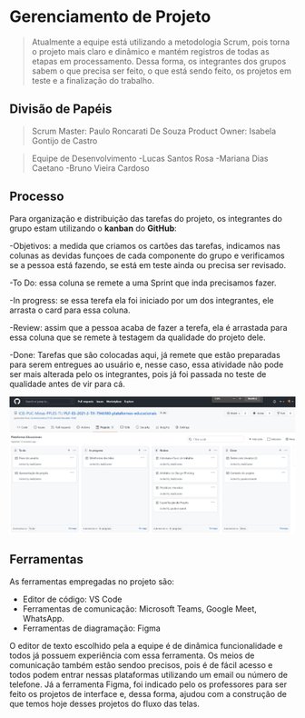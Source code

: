 # Gerenciamento de Projeto

> Atualmente a equipe está utilizando a metodologia Scrum, pois torna o projeto
> mais claro e dinâmico e mantém registros de todas as etapas em processamento.
> Dessa forma, os integrantes dos grupos sabem o que precisa ser feito, o que está sendo feito, os projetos em teste
> e a finalização do trabalho.

## Divisão de Papéis

>Scrum Master: Paulo Roncarati De Souza
>Product Owner: Isabela Gontijo de Castro

> Equipe de Desenvolvimento
-Lucas Santos Rosa
-Mariana Dias Caetano
-Bruno Vieira Cardoso

## Processo

> 
Para organização e distribuição das tarefas do projeto, os integrantes do grupo estam utilizando o **kanban** do **GitHub**: 

-Objetivos: a medida que criamos os cartões das tarefas, indicamos nas colunas as devidas funçoes de cada componente do grupo e verificamos se a pessoa está fazendo, se está em teste ainda ou precisa ser revisado.


-To Do: essa coluna se remete a uma Sprint que inda precisamos fazer.

-In progress: se essa terefa ela foi iniciado por um dos integrantes, ele arrasta o card para essa coluna.

-Review: assim que a pessoa acaba de fazer a terefa, ela é arrastada para essa coluna que se remete à testagem da qualidade do projeto dele.

-Done: Tarefas que são colocadas aqui, já remete que estão preparadas para serem entregues ao usuário e, nesse caso, essa atividade não pode ser mais alterada pelo os integrantes, pois já foi passada no teste de qualidade antes de vir para cá.

![Kanban GitHub](images/img_kanban_atualizado.jpg)

## Ferramentas

As ferramentas empregadas no projeto são:

- Editor de código: VS Code
- Ferramentas de comunicação: Microsoft Teams, Google Meet, WhatsApp.
- Ferramentas de diagramação: Figma 

O editor de texto escolhido pela a equipe é de dinâmica funcionalidade e todos já possuem experiência com essa ferramenta. Os meios de comunicação também estão sendoo precisos, pois é de fácil acesso e todos podem entrar nessas plataformas utilizando um email ou número de telefone. Já a ferramenta Figma, foi indicado pelo os professores para ser feito os projetos de interface e, dessa forma, ajudou com a construção de que temos hoje desses projetos do fluxo das telas. 
